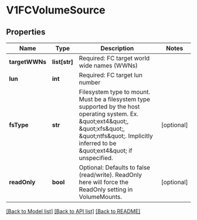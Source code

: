 # V1FCVolumeSource

## Properties
Name | Type | Description | Notes
------------ | ------------- | ------------- | -------------
**targetWWNs** | **list[str]** | Required: FC target world wide names (WWNs) | 
**lun** | **int** | Required: FC target lun number | 
**fsType** | **str** | Filesystem type to mount. Must be a filesystem type supported by the host operating system. Ex. \&quot;ext4\&quot;, \&quot;xfs\&quot;, \&quot;ntfs\&quot;. Implicitly inferred to be \&quot;ext4\&quot; if unspecified. | [optional] 
**readOnly** | **bool** | Optional: Defaults to false (read/write). ReadOnly here will force the ReadOnly setting in VolumeMounts. | [optional] 

[[Back to Model list]](../README.md#documentation-for-models) [[Back to API list]](../README.md#documentation-for-api-endpoints) [[Back to README]](../README.md)


